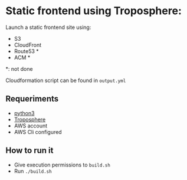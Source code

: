 # Static frontend using Troposphere:

Launch a static frontend site using: 
- S3
- CloudFront
- Route53 *
- ACM *

*: not done

Cloudformation script can be found in `output.yml`

## Requeriments

- [python3](https://www.python.org/downloads/)
- [Troposphere](https://github.com/cloudtools/troposphere)
- AWS account
- AWS Cli configured

## How to run it

- Give execution permissions to `build.sh`
- Run `./build.sh`
